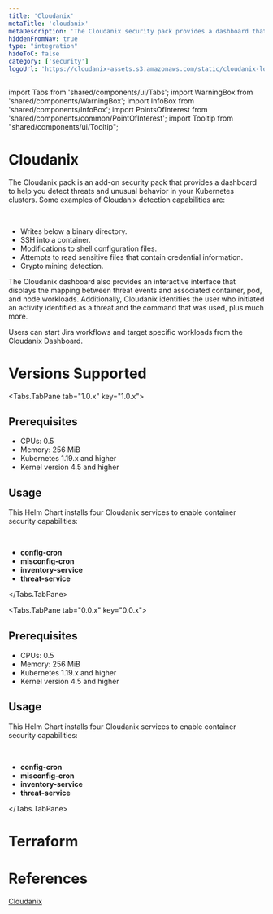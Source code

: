 ```yaml
---
title: 'Cloudanix'
metaTitle: 'cloudanix'
metaDescription: 'The Cloudanix security pack provides a dashboard that displays threats and unusual behavior in Kubernetes containers in Palette' 
hiddenFromNav: true
type: "integration"
hideToC: false
category: ['security']
logoUrl: 'https://cloudanix-assets.s3.amazonaws.com/static/cloudanix-logo-p.png'
---
```


import Tabs from 'shared/components/ui/Tabs';
import WarningBox from 'shared/components/WarningBox';
import InfoBox from 'shared/components/InfoBox';
import PointsOfInterest from 'shared/components/common/PointOfInterest';
import Tooltip from "shared/components/ui/Tooltip";

# Cloudanix

The Cloudanix pack is an add-on security pack that provides a dashboard to help you detect threats and unusual behavior in your Kubernetes clusters. Some examples of Cloudanix detection capabilities are:

<br/>

- Writes below a binary directory.
- SSH into a container. 
- Modifications to shell configuration files.
- Attempts to read sensitive files that contain credential information.
- Crypto mining detection.

The Cloudanix dashboard also provides an interactive interface that displays the mapping between threat events and associated container, pod, and node workloads. Additionally, Cloudanix identifies the user who initiated an activity  identified as a threat and the command that was used, plus much more.

Users can start Jira workflows and target specific workloads from the Cloudanix Dashboard. 

# Versions Supported

<Tabs>

<Tabs.TabPane tab="1.0.x" key="1.0.x">

## Prerequisites

- CPUs: 0.5
- Memory: 256 MiB
- Kubernetes 1.19.x and higher
- Kernel version 4.5 and higher

## Usage

This Helm Chart installs four Cloudanix services to enable container security capabilities:

<br/>

- **config-cron**
- **misconfig-cron**
- **inventory-service**
- **threat-service**

</Tabs.TabPane>

<Tabs.TabPane tab="0.0.x" key="0.0.x">

## Prerequisites

- CPUs: 0.5
- Memory: 256 MiB
- Kubernetes 1.19.x and higher
- Kernel version 4.5 and higher

## Usage

This Helm Chart installs four Cloudanix services to enable container security capabilities:

<br/>

- **config-cron**
- **misconfig-cron**
- **inventory-service**
- **threat-service**

</Tabs.TabPane>

</Tabs>

# Terraform


# References

[Cloudanix](https://docs.cloudanix.com/introduction)

<br/>

<br />

<br/>

<br />




